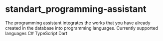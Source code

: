 # standart_programming-assistant
The programming assistant integrates the works that you have already created in the database into programming languages.
Currently supported languages 
C#
TypeScript
Dart
